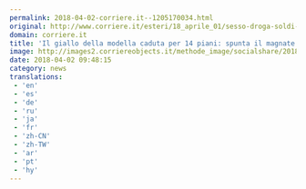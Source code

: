 ```yaml
---
permalink: 2018-04-02-corriere.it--1205170034.html
original: http://www.corriere.it/esteri/18_aprile_01/sesso-droga-soldi-giallo-modella-precipitata-14-piani-spunta-magnate-criptovaluta-7ab1769e-357c-11e8-b2e5-b255d4399dd5.shtml
domain: corriere.it
title: 'Il giallo della modella caduta per 14 piani: spunta il magnate delle criptovalute'
image: http://images2.corriereobjects.it/methode_image/socialshare/2018/04/01/c982c240-3591-11e8-b2e5-b255d4399dd5.jpg
date: 2018-04-02 09:48:15
category: news
translations: 
 - 'en'
 - 'es'
 - 'de'
 - 'ru'
 - 'ja'
 - 'fr'
 - 'zh-CN'
 - 'zh-TW'
 - 'ar'
 - 'pt'
 - 'hy'
---
```


